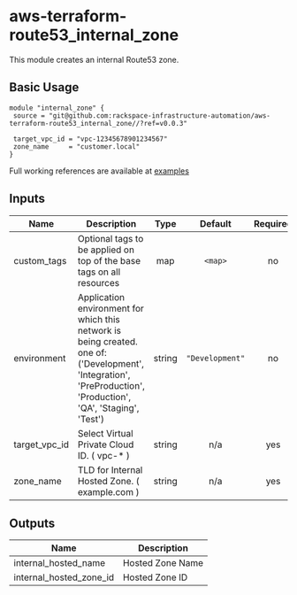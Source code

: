 # aws-terraform-route53_internal_zone

This module creates an internal Route53 zone.

## Basic Usage

```
module "internal_zone" {
 source = "git@github.com:rackspace-infrastructure-automation/aws-terraform-route53_internal_zone//?ref=v0.0.3"

 target_vpc_id = "vpc-12345678901234567"
 zone_name     = "customer.local"
}

```

Full working references are available at [examples](examples)

## Inputs

| Name | Description | Type | Default | Required |
|------|-------------|:----:|:-----:|:-----:|
| custom\_tags | Optional tags to be applied on top of the base tags on all resources | map | `<map>` | no |
| environment | Application environment for which this network is being created. one of: ('Development', 'Integration', 'PreProduction', 'Production', 'QA', 'Staging', 'Test') | string | `"Development"` | no |
| target\_vpc\_id | Select Virtual Private Cloud ID. ( vpc-* ) | string | n/a | yes |
| zone\_name | TLD for Internal Hosted Zone. ( example.com ) | string | n/a | yes |

## Outputs

| Name | Description |
|------|-------------|
| internal\_hosted\_name | Hosted Zone Name |
| internal\_hosted\_zone\_id | Hosted Zone ID |

